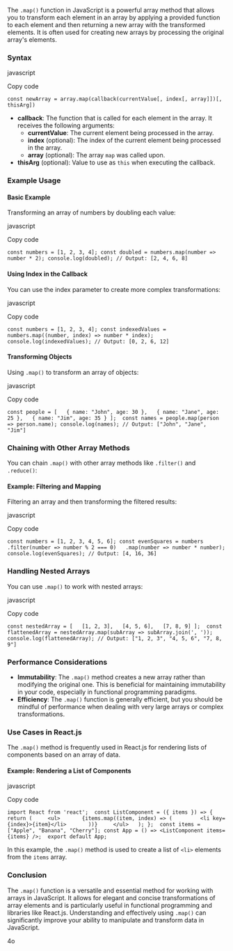 The `.map()` function in JavaScript is a powerful array method that allows you to transform each element in an array by applying a provided function to each element and then returning a new array with the transformed elements. It is often used for creating new arrays by processing the original array's elements.

### Syntax

javascript

Copy code

`const newArray = array.map(callback(currentValue[, index[, array]])[, thisArg])`

- **callback**: The function that is called for each element in the array. It receives the following arguments:
    - **currentValue**: The current element being processed in the array.
    - **index** (optional): The index of the current element being processed in the array.
    - **array** (optional): The array `map` was called upon.
- **thisArg** (optional): Value to use as `this` when executing the callback.

### Example Usage

#### Basic Example

Transforming an array of numbers by doubling each value:

javascript

Copy code

`const numbers = [1, 2, 3, 4]; const doubled = numbers.map(number => number * 2); console.log(doubled); // Output: [2, 4, 6, 8]`

#### Using Index in the Callback

You can use the index parameter to create more complex transformations:

javascript

Copy code

`const numbers = [1, 2, 3, 4]; const indexedValues = numbers.map((number, index) => number * index); console.log(indexedValues); // Output: [0, 2, 6, 12]`

#### Transforming Objects

Using `.map()` to transform an array of objects:

javascript

Copy code

`const people = [   { name: "John", age: 30 },   { name: "Jane", age: 25 },   { name: "Jim", age: 35 } ];  const names = people.map(person => person.name); console.log(names); // Output: ["John", "Jane", "Jim"]`

### Chaining with Other Array Methods

You can chain `.map()` with other array methods like `.filter()` and `.reduce()`:

#### Example: Filtering and Mapping

Filtering an array and then transforming the filtered results:

javascript

Copy code

`const numbers = [1, 2, 3, 4, 5, 6]; const evenSquares = numbers   .filter(number => number % 2 === 0)   .map(number => number * number); console.log(evenSquares); // Output: [4, 16, 36]`

### Handling Nested Arrays

You can use `.map()` to work with nested arrays:

javascript

Copy code

`const nestedArray = [   [1, 2, 3],   [4, 5, 6],   [7, 8, 9] ];  const flattenedArray = nestedArray.map(subArray => subArray.join(', ')); console.log(flattenedArray); // Output: ["1, 2, 3", "4, 5, 6", "7, 8, 9"]`

### Performance Considerations

- **Immutability**: The `.map()` method creates a new array rather than modifying the original one. This is beneficial for maintaining immutability in your code, especially in functional programming paradigms.
- **Efficiency**: The `.map()` function is generally efficient, but you should be mindful of performance when dealing with very large arrays or complex transformations.

### Use Cases in React.js

The `.map()` method is frequently used in React.js for rendering lists of components based on an array of data.

#### Example: Rendering a List of Components

javascript

Copy code

`import React from 'react';  const ListComponent = ({ items }) => {   return (     <ul>       {items.map((item, index) => (         <li key={index}>{item}</li>       ))}     </ul>   ); };  const items = ["Apple", "Banana", "Cherry"]; const App = () => <ListComponent items={items} />;  export default App;`

In this example, the `.map()` method is used to create a list of `<li>` elements from the `items` array.

### Conclusion

The `.map()` function is a versatile and essential method for working with arrays in JavaScript. It allows for elegant and concise transformations of array elements and is particularly useful in functional programming and libraries like React.js. Understanding and effectively using `.map()` can significantly improve your ability to manipulate and transform data in JavaScript.

4o